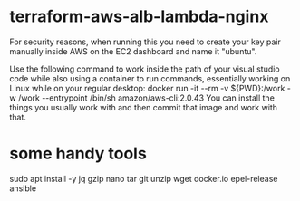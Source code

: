 # terraform-aws-alb-lambda-nginx
For security reasons, when running this you need to create your key pair manually inside AWS on the EC2 dashboard and name it "ubuntu".

Use the following command to work inside the path of your visual studio code while also using a container to run commands, essentially working on Linux while on your regular desktop:
docker run -it --rm -v ${PWD}:/work -w /work --entrypoint /bin/sh amazon/aws-cli:2.0.43
You can install the things you usually work with and then commit that image and work with that.

# some handy tools
sudo apt install -y jq gzip nano tar git unzip wget docker.io epel-release ansible